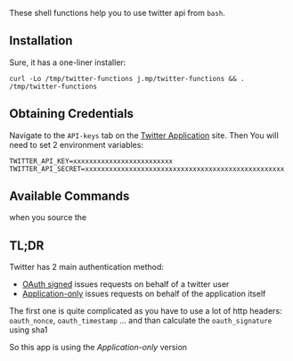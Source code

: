 These shell functions help you to use twitter api from `bash`.

## Installation

Sure, it has a one-liner installer:
```
curl -Lo /tmp/twitter-functions j.mp/twitter-functions && . /tmp/twitter-functions
```

## Obtaining Credentials

Navigate to the `API-keys` tab on the [Twitter Application](https://apps.twitter.com/) site.
Then You will need to set 2 environment variables:

```
TWITTER_API_KEY=xxxxxxxxxxxxxxxxxxxxxxxxx
TWITTER_API_SECRET=xxxxxxxxxxxxxxxxxxxxxxxxxxxxxxxxxxxxxxxxxxxxxxxxxx
```

## Available Commands

when you source the


## TL;DR

Twitter has 2 main authentication method:

- [OAuth signed](https://dev.twitter.com/docs/auth/authorizing-request) issues requests on behalf of a twitter user
- [Application-only](https://dev.twitter.com/docs/auth/application-only-auth) issues requests on behalf of the application itself

The first one is quite complicated as you have to use a lot of http headers:
`oauth_nonce`, `oauth_timestamp` ... and than calculate the `oauth_signature`
using sha1

So this app is using the *Application-only* version
